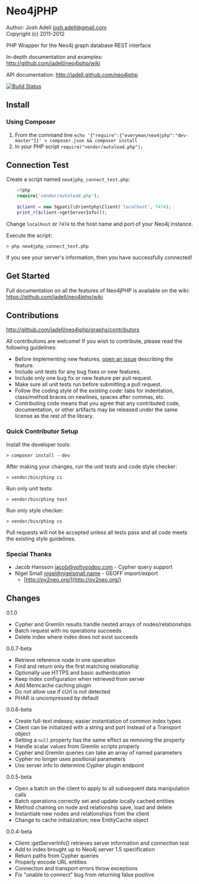 Neo4jPHP
========
Author: Josh Adell <josh.adell@gmail.com>  
Copyright (c) 2011-2012

PHP Wrapper for the Neo4j graph database REST interface

In-depth documentation and examples: http://github.com/jadell/neo4jphp/wiki

API documentation: http://jadell.github.com/neo4jphp

[![Build Status](https://secure.travis-ci.org/jadell/neo4jphp.png?branch=master)](http://travis-ci.org/jadell/neo4jphp)

Install
-------

### Using Composer
1. From the command line `echo '{"require":{"everyman/neo4jphp":"dev-master"}}' > composer.json && composer install`
1. In your PHP script `require("vendor/autoload.php");`

Connection Test
---------------
Create a script named `neo4jphp_connect_test.php`:

```php
    <?php
    require('vendor/autoload.php');
    
    $client = new Sgpatil\Orientphp\Client('localhost', 7474);
    print_r($client->getServerInfo());
```

Change `localhost` or `7474` to the host name and port of your Neo4j instance.

Execute the script:

    > php neo4jphp_connect_test.php

If you see your server's information, then you have successfully connected!


Get Started
-----------
Full documentation on all the features of Neo4jPHP is available on the wiki: https://github.com/jadell/neo4jphp/wiki


Contributions
-------------
http://github.com/jadell/neo4jphp/graphs/contributors

All contributions are welcome! If you wish to contribute, please read the following guidelines:

* Before implementing new features, [open an issue](https://github.com/jadell/neo4jphp/issues) describing the feature.
* Include unit tests for any bug fixes or new features.
* Include only one bug fix or new feature per pull request.
* Make sure all unit tests run before submitting a pull request.
* Follow the coding style of the existing code: tabs for indentation, class/method braces on newlines, spaces after commas, etc.
* Contributing code means that you agree that any contributed code, documentation, or other artifacts may be released under the same license as the rest of the library.

### Quick Contributor Setup
Install the developer tools:

    > composer install --dev
    
After making your changes, run the unit tests and code style checker:

    > vendor/bin/phing ci
    
Run only unit tests:

    > vendor/bin/phing test
    
Run only style checker:

    > vendor/bin/phing cs

Pull requests will not be accepted unless all tests pass and all code meets the existing style guidelines.

### Special Thanks
* Jacob Hansson <jacob@voltvoodoo.com> - Cypher query support
* Nigel Small <nigel@nigelsmall.name> - GEOFF import/export
  * [http://py2neo.org/](http://py2neo.org/)


Changes
-------

0.1.0

* Cypher and Gremlin results handle nested arrays of nodes/relationships
* Batch request with no operations succeeds
* Delete index where index does not exist succeeds

0.0.7-beta

* Retrieve reference node in one operation
* Find and return only the first matching relationship
* Optionally use HTTPS and basic authentication
* Keep index configuration when retrieved from server
* Add Memcache caching plugin
* Do not allow use if cUrl is not detected
* PHAR is uncompressed by default

0.0.6-beta

* Create full-text indexes; easier instantiation of common index types
* Client can be initialized with a string and port instead of a Transport object
* Setting a `null` property has the same effect as removing the property
* Handle scalar values from Gremlin scripts properly
* Cypher and Gremlin queries can take an array of named parameters
* Cypher no longer uses positional parameters
* Use server info to determine Cypher plugin endpoint

0.0.5-beta

* Open a batch on the client to apply to all subsequent data manipulation calls
* Batch operations correctly set and update locally cached entities
* Method chaining on node and relationship save, load and delete
* Instantiate new nodes and relationships from the client
* Change to cache initialization; new EntityCache object

0.0.4-beta

* Client::getServerInfo() retrieves server information and connection test
* Add to index brought up to Neo4j server 1.5 specification
* Return paths from Cypher queries
* Properly encode URL entities
* Connection and transport errors throw exceptions
* Fix "unable to connect" bug from returning false positive
